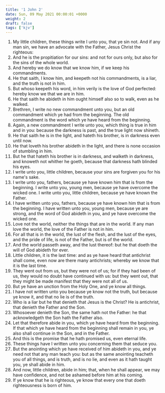 ```yaml
---
title: '1 John 2'
date: Sun, 09 May 2021 00:00:01 +0000
weight: 2
draft: false
tags: ['kjv'] 
---
```


1. My little children, these things write I unto you, that ye sin not. And if any man sin, we have an advocate with the Father, Jesus Christ the righteous:
2. And he is the propitiation for our sins: and not for ours only, but also for the sins of the whole world.
3. And hereby we do know that we know him, if we keep his commandments.
4. He that saith, I know him, and keepeth not his commandments, is a liar, and the truth is not in him.
5. But whoso keepeth his word, in him verily is the love of God perfected: hereby know we that we are in him.
6. He that saith he abideth in him ought himself also so to walk, even as he walked.
7. Brethren, I write no new commandment unto you, but an old commandment which ye had from the beginning. The old commandment is the word which ye have heard from the beginning.
8. Again, a new commandment I write unto you, which thing is true in him and in you: because the darkness is past, and the true light now shineth.
9. He that saith he is in the light, and hateth his brother, is in darkness even until now.
10. He that loveth his brother abideth in the light, and there is none occasion of stumbling in him.
11. But he that hateth his brother is in darkness, and walketh in darkness, and knoweth not whither he goeth, because that darkness hath blinded his eyes.
12. I write unto you, little children, because your sins are forgiven you for his name's sake.
13. I write unto you, fathers, because ye have known him that is from the beginning. I write unto you, young men, because ye have overcome the wicked one. I write unto you, little children, because ye have known the Father.
14. I have written unto you, fathers, because ye have known him that is from the beginning. I have written unto you, young men, because ye are strong, and the word of God abideth in you, and ye have overcome the wicked one.
15. Love not the world, neither the things that are in the world. If any man love the world, the love of the Father is not in him.
16. For all that is in the world, the lust of the flesh, and the lust of the eyes, and the pride of life, is not of the Father, but is of the world.
17. And the world passeth away, and the lust thereof: but he that doeth the will of God abideth for ever.
18. Little children, it is the last time: and as ye have heard that antichrist shall come, even now are there many antichrists; whereby we know that it is the last time.
19. They went out from us, but they were not of us; for if they had been of us, they would no doubt have continued with us: but they went out, that they might be made manifest that they were not all of us.
20. But ye have an unction from the Holy One, and ye know all things.
21. I have not written unto you because ye know not the truth, but because ye know it, and that no lie is of the truth.
22. Who is a liar but he that denieth that Jesus is the Christ? He is antichrist, that denieth the Father and the Son.
23. Whosoever denieth the Son, the same hath not the Father: he that acknowledgeth the Son hath the Father also.
24. Let that therefore abide in you, which ye have heard from the beginning. If that which ye have heard from the beginning shall remain in you, ye also shall continue in the Son, and in the Father.
25. And this is the promise that he hath promised us, even eternal life.
26. These things have I written unto you concerning them that seduce you.
27. But the anointing which ye have received of him abideth in you, and ye need not that any man teach you: but as the same anointing teacheth you of all things, and is truth, and is no lie, and even as it hath taught you, ye shall abide in him.
28. And now, little children, abide in him; that, when he shall appear, we may have confidence, and not be ashamed before him at his coming.
29. If ye know that he is righteous, ye know that every one that doeth righteousness is born of him.
